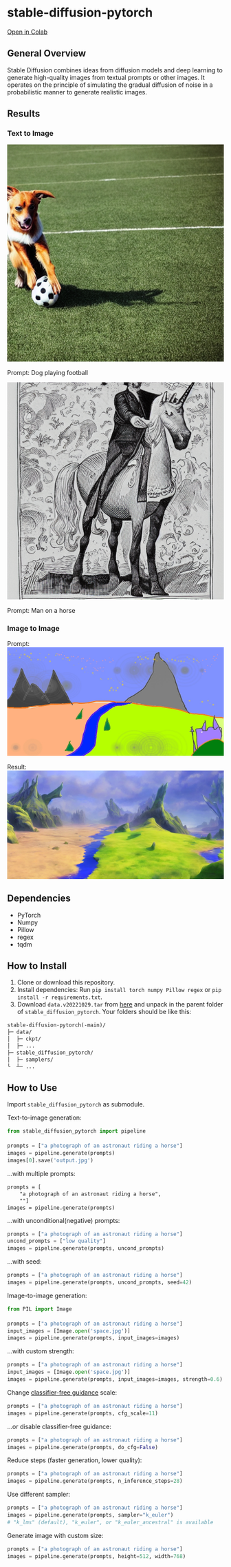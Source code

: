 # stable-diffusion-pytorch

[Open in Colab](https://colab.research.google.com/github/CrypticOwl5503/stable-diffusion/blob/master/demo.ipynb)

## General Overview

Stable Diffusion combines ideas from diffusion models and deep learning to generate high-quality images from textual prompts or other images. It operates on the principle of simulating the gradual diffusion of noise in a probabilistic manner to generate realistic images.

## Results

### Text to Image

![Result1](screenshots/dogfootball.png)

Prompt: Dog playing football

![Result1](screenshots/man_on_horse.png)

Prompt: Man on a horse

### Image to Image

Prompt:
![Result1](screenshots/sketch-mountains-input.jpg)

Result:
![Result1](screenshots/mountains-3.png)

## Dependencies

* PyTorch
* Numpy
* Pillow
* regex
* tqdm

## How to Install

1. Clone or download this repository.
2. Install dependencies: Run `pip install torch numpy Pillow regex` or `pip install -r requirements.txt`.
3. Download `data.v20221029.tar` from [here](https://huggingface.co/jinseokim/stable-diffusion-pytorch-data/resolve/main/data.v20221029.tar) and unpack in the parent folder of `stable_diffusion_pytorch`. Your folders should be like this:
```
stable-diffusion-pytorch(-main)/
├─ data/
│  ├─ ckpt/
│  ├─ ...
├─ stable_diffusion_pytorch/
│  ├─ samplers/
└  ┴─ ...
```
## How to Use

Import `stable_diffusion_pytorch` as submodule.

Text-to-image generation:
```py
from stable_diffusion_pytorch import pipeline

prompts = ["a photograph of an astronaut riding a horse"]
images = pipeline.generate(prompts)
images[0].save('output.jpg')
```

...with multiple prompts:
```
prompts = [
    "a photograph of an astronaut riding a horse",
    ""]
images = pipeline.generate(prompts)
```

...with unconditional(negative) prompts:
```py
prompts = ["a photograph of an astronaut riding a horse"]
uncond_prompts = ["low quality"]
images = pipeline.generate(prompts, uncond_prompts)
```

...with seed:
```py
prompts = ["a photograph of an astronaut riding a horse"]
images = pipeline.generate(prompts, uncond_prompts, seed=42)
```


Image-to-image generation:
```py
from PIL import Image

prompts = ["a photograph of an astronaut riding a horse"]
input_images = [Image.open('space.jpg')]
images = pipeline.generate(prompts, input_images=images)
```

...with custom strength:
```py
prompts = ["a photograph of an astronaut riding a horse"]
input_images = [Image.open('space.jpg')]
images = pipeline.generate(prompts, input_images=images, strength=0.6)
```

Change [classifier-free guidance](https://arxiv.org/abs/2207.12598) scale:
```py
prompts = ["a photograph of an astronaut riding a horse"]
images = pipeline.generate(prompts, cfg_scale=11)
```

...or disable classifier-free guidance:
```py
prompts = ["a photograph of an astronaut riding a horse"]
images = pipeline.generate(prompts, do_cfg=False)
```

Reduce steps (faster generation, lower quality):
```py
prompts = ["a photograph of an astronaut riding a horse"]
images = pipeline.generate(prompts, n_inference_steps=28)
```

Use different sampler:
```py
prompts = ["a photograph of an astronaut riding a horse"]
images = pipeline.generate(prompts, sampler="k_euler")
# "k_lms" (default), "k_euler", or "k_euler_ancestral" is available
```

Generate image with custom size:
```py
prompts = ["a photograph of an astronaut riding a horse"]
images = pipeline.generate(prompts, height=512, width=768)
```
